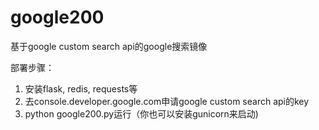 google200
=========

基于google custom search api的google搜索镜像

部署步骤：<br>
1. 安装flask, redis, requests等 <br>
2. 去console.developer.google.com申请google custom search api的key<br>
3. python google200.py运行（你也可以安装gunicorn来启动)
